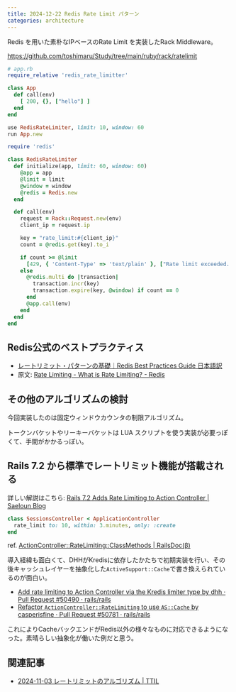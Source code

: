 ```yaml
---
title: 2024-12-22 Redis Rate Limit パターン
categories: architecture
---
```


Redis を用いた素朴なIPベースのRate Limit を実装したRack Middleware。

<https://github.com/toshimaru/Study/tree/main/ruby/rack/ratelimit>

```ruby
# app.rb
require_relative 'redis_rate_limitter'

class App
  def call(env)
    [ 200, {}, ["hello"] ]
  end
end

use RedisRateLimiter, limit: 10, window: 60
run App.new
```

```ruby
require 'redis'

class RedisRateLimiter
  def initialize(app, limit: 60, window: 60)
    @app = app
    @limit = limit
    @window = window
    @redis = Redis.new
  end

  def call(env)
    request = Rack::Request.new(env)
    client_ip = request.ip

    key = "rate_limit:#{client_ip}"
    count = @redis.get(key).to_i

    if count >= @limit
      [429, { 'Content-Type' => 'text/plain' }, ["Rate limit exceeded. Try again later."]]
    else
      @redis.multi do |transaction|
        transaction.incr(key)
        transaction.expire(key, @window) if count == 0
      end
      @app.call(env)
    end
  end
end
```

## Redis公式のベストプラクティス

- [レートリミット・パターンの基礎｜Redis Best Practices Guide 日本語訳](https://zenn.dev/tk42/books/adbf4f87beed12/viewer/d4ac0f)
- 原文: [Rate Limiting - What is Rate Limiting? - Redis](https://redis.io/glossary/rate-limiting/)

## その他のアルゴリズムの検討

今回実装したのは固定ウィンドウカウンタの制限アルゴリズム。

トークンバケットやリーキーバケットは LUA スクリプトを使う実装が必要っぽくて、手間がかかるっぽい。

## Rails 7.2 から標準でレートリミット機能が搭載される

詳しい解説はこちら: [Rails 7.2 Adds Rate Limiting to Action Controller \| Saeloun Blog](https://blog.saeloun.com/2024/04/01/rails-7-2-adds-rate-limiting-to-action-controller/)

```rb
class SessionsController < ApplicationController
  rate_limit to: 10, within: 3.minutes, only: :create
end
```

ref. [ActionController::RateLimiting::ClassMethods \| RailsDoc(β)](https://railsdoc.github.io/classes/ActionController/RateLimiting/ClassMethods.html)

導入経緯も面白くて、DHHがKredisに依存したかたちで初期実装を行い、その後キャッシュレイヤーを抽象化した`ActiveSupport::Cache`で書き換えられているのが面白い。

- [Add rate limiting to Action Controller via the Kredis limiter type by dhh · Pull Request #50490 · rails/rails](https://github.com/rails/rails/pull/50490)
- [Refactor `ActionController::RateLimiting` to use `AS::Cache` by casperisfine · Pull Request #50781 · rails/rails](https://github.com/rails/rails/pull/50781)

これによりCacheバックエンドがRedis以外の様々なものに対応できるようになった。素晴らしい抽象化が働いた例だと思う。

## 関連記事

- [2024-11-03 レートリミットのアルゴリズム \| TTIL](/2024-11-03)

